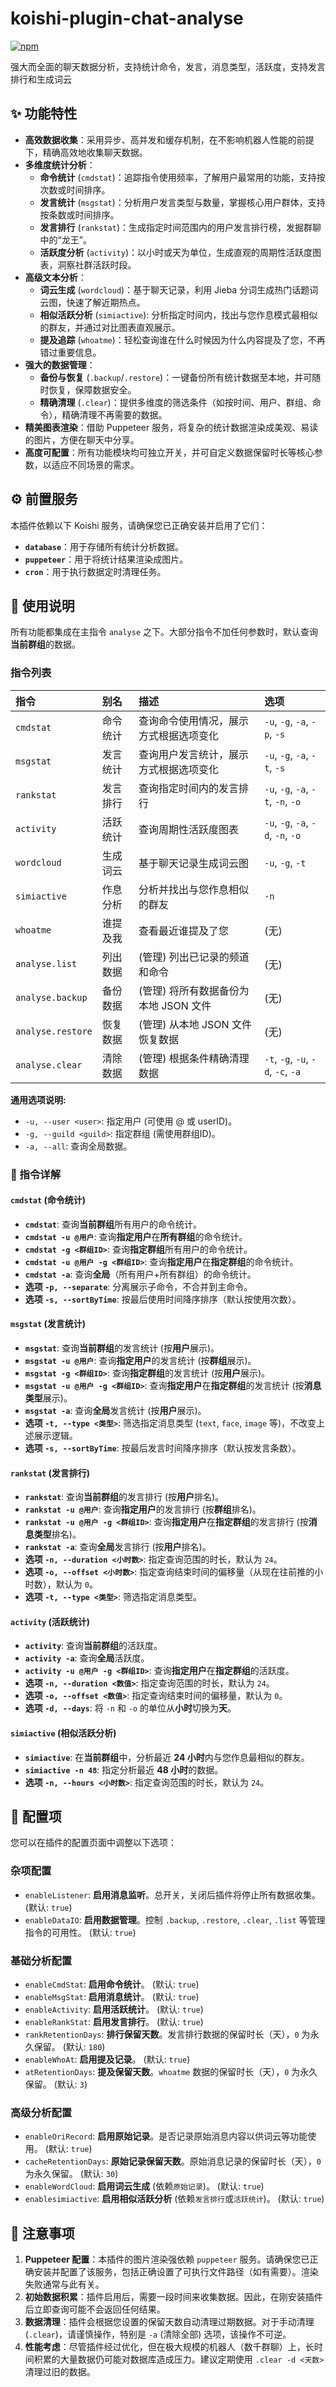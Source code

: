 # koishi-plugin-chat-analyse

[![npm](https://img.shields.io/npm/v/koishi-plugin-chat-analyse?style=flat-square)](https://www.npmjs.com/package/koishi-plugin-chat-analyse)

强大而全面的聊天数据分析，支持统计命令，发言，消息类型，活跃度，支持发言排行和生成词云

## ✨ 功能特性

- **高效数据收集**：采用异步、高并发和缓存机制，在不影响机器人性能的前提下，精确高效地收集聊天数据。
- **多维度统计分析**：
  - **命令统计** (`cmdstat`)：追踪指令使用频率，了解用户最常用的功能，支持按次数或时间排序。
  - **发言统计** (`msgstat`)：分析用户发言类型与数量，掌握核心用户群体，支持按条数或时间排序。
  - **发言排行** (`rankstat`)：生成指定时间范围内的用户发言排行榜，发掘群聊中的“龙王”。
  - **活跃度分析** (`activity`)：以小时或天为单位，生成直观的周期性活跃度图表，洞察社群活跃时段。
- **高级文本分析**：
  - **词云生成** (`wordcloud`)：基于聊天记录，利用 Jieba 分词生成热门话题词云图，快速了解近期热点。
  - **相似活跃分析** (`simiactive`): 分析指定时间内，找出与您作息模式最相似的群友，并通过对比图表直观展示。
  - **提及追踪** (`whoatme`)：轻松查询谁在什么时候因为什么内容提及了您，不再错过重要信息。
- **强大的数据管理**：
  - **备份与恢复** (`.backup`/`.restore`)：一键备份所有统计数据至本地，并可随时恢复，保障数据安全。
  - **精确清理** (`.clear`)：提供多维度的筛选条件（如按时间、用户、群组、命令），精确清理不再需要的数据。
- **精美图表渲染**：借助 Puppeteer 服务，将复杂的统计数据渲染成美观、易读的图片，方便在聊天中分享。
- **高度可配置**：所有功能模块均可独立开关，并可自定义数据保留时长等核心参数，以适应不同场景的需求。

## ⚙️ 前置服务

本插件依赖以下 Koishi 服务，请确保您已正确安装并启用了它们：

- **`database`**：用于存储所有统计分析数据。
- **`puppeteer`**：用于将统计结果渲染成图片。
- **`cron`**：用于执行数据定时清理任务。

## 📝 使用说明

所有功能都集成在主指令 `analyse` 之下。大部分指令不加任何参数时，默认查询**当前群组**的数据。

### 指令列表

| 指令 | 别名 | 描述 | 选项 |
| :--- | :--- | :--- | :--- |
| `cmdstat` | 命令统计 | 查询命令使用情况，展示方式根据选项变化 | `-u`, `-g`, `-a`, `-p`, `-s` |
| `msgstat` | 发言统计 | 查询用户发言统计，展示方式根据选项变化 | `-u`, `-g`, `-a`, `-t`, `-s` |
| `rankstat` | 发言排行 | 查询指定时间内的发言排行 | `-u`, `-g`, `-a`, `-t`, `-n`, `-o` |
| `activity` | 活跃统计 | 查询周期性活跃度图表 | `-u`, `-g`, `-a`, `-d`, `-n`, `-o` |
| `wordcloud` | 生成词云 | 基于聊天记录生成词云图 | `-u`, `-g`, `-t` |
| `simiactive`| 作息分析 | 分析并找出与您作息相似的群友 | `-n` |
| `whoatme` | 谁提及我 | 查看最近谁提及了您 | (无) |
| `analyse.list` | 列出数据 | (管理) 列出已记录的频道和命令 | (无) |
| `analyse.backup` | 备份数据 | (管理) 将所有数据备份为本地 JSON 文件 | (无) |
| `analyse.restore` | 恢复数据 | (管理) 从本地 JSON 文件恢复数据 | (无) |
| `analyse.clear` | 清除数据 | (管理) 根据条件精确清理数据 | `-t`, `-g`, `-u`, `-d`, `-c`, `-a` |

**通用选项说明:**

- `-u, --user <user>`: 指定用户 (可使用 @ 或 userID)。
- `-g, --guild <guild>`: 指定群组 (需使用群组ID)。
- `-a, --all`: 查询全局数据。

### 🔎 指令详解

#### `cmdstat` (命令统计)

- **`cmdstat`**: 查询**当前群组**所有用户的命令统计。
- **`cmdstat -u @用户`**: 查询**指定用户**在**所有群组**的命令统计。
- **`cmdstat -g <群组ID>`**: 查询**指定群组**所有用户的命令统计。
- **`cmdstat -u @用户 -g <群组ID>`**: 查询**指定用户**在**指定群组**的命令统计。
- **`cmdstat -a`**: 查询**全局**（所有用户+所有群组）的命令统计。
- **选项 `-p, --separate`**: 分离展示子命令，不合并到主命令。
- **选项 `-s, --sortByTime`**: 按最后使用时间降序排序（默认按使用次数）。

#### `msgstat` (发言统计)

- **`msgstat`**: 查询**当前群组**的发言统计 (按**用户**展示)。
- **`msgstat -u @用户`**: 查询**指定用户**的发言统计 (按**群组**展示)。
- **`msgstat -g <群组ID>`**: 查询**指定群组**的发言统计 (按**用户**展示)。
- **`msgstat -u @用户 -g <群组ID>`**: 查询**指定用户**在**指定群组**的发言统计 (按**消息类型**展示)。
- **`msgstat -a`**: 查询**全局**发言统计 (按**用户**展示)。
- **选项 `-t, --type <类型>`**: 筛选指定消息类型 (`text`, `face`, `image` 等)，不改变上述展示逻辑。
- **选项 `-s, --sortByTime`**: 按最后发言时间降序排序（默认按发言条数）。

#### `rankstat` (发言排行)

- **`rankstat`**: 查询**当前群组**的发言排行 (按**用户**排名)。
- **`rankstat -u @用户`**: 查询**指定用户**的发言排行 (按**群组**排名)。
- **`rankstat -u @用户 -g <群组ID>`**: 查询**指定用户**在**指定群组**的发言排行 (按**消息类型**排名)。
- **`rankstat -a`**: 查询**全局**发言排行 (按**用户**排名)。
- **选项 `-n, --duration <小时数>`**: 指定查询范围的时长，默认为 `24`。
- **选项 `-o, --offset <小时数>`**: 指定查询结束时间的偏移量（从现在往前推的小时数），默认为 `0`。
- **选项 `-t, --type <类型>`**: 筛选指定消息类型。

#### `activity` (活跃统计)

- **`activity`**: 查询**当前群组**的活跃度。
- **`activity -a`**: 查询**全局**活跃度。
- **`activity -u @用户 -g <群组ID>`**: 查询**指定用户**在**指定群组**的活跃度。
- **选项 `-n, --duration <数值>`**: 指定查询范围的时长，默认为 `24`。
- **选项 `-o, --offset <数值>`**: 指定查询结束时间的偏移量，默认为 `0`。
- **选项 `-d, --days`**: 将 `-n` 和 `-o` 的单位从**小时**切换为**天**。

#### `simiactive` (相似活跃分析)

- **`simiactive`**: 在**当前群组**中，分析最近 **24 小时**内与您作息最相似的群友。
- **`simiactive -n 48`**: 指定分析最近 **48 小时**的数据。
- **选项 `-n, --hours <小时数>`**: 指定查询范围的时长，默认为 `24`。

## 🔧 配置项

您可以在插件的配置页面中调整以下选项：

### 杂项配置

- `enableListener`: **启用消息监听**。总开关，关闭后插件将停止所有数据收集。 (默认: `true`)
- `enableDataIO`: **启用数据管理**。控制 `.backup`, `.restore`, `.clear`, `.list` 等管理指令的可用性。 (默认: `true`)

### 基础分析配置

- `enableCmdStat`: **启用命令统计**。 (默认: `true`)
- `enableMsgStat`: **启用消息统计**。 (默认: `true`)
- `enableActivity`: **启用活跃统计**。 (默认: `true`)
- `enableRankStat`: **启用发言排行**。 (默认: `true`)
- `rankRetentionDays`: **排行保留天数**。发言排行数据的保留时长（天），`0` 为永久保留。 (默认: `180`)
- `enableWhoAt`: **启用提及记录**。 (默认: `true`)
- `atRetentionDays`: **提及保留天数**。`whoatme` 数据的保留时长（天），`0` 为永久保留。 (默认: `3`)

### 高级分析配置

- `enableOriRecord`: **启用原始记录**。是否记录原始消息内容以供词云等功能使用。 (默认: `true`)
- `cacheRetentionDays`: **原始记录保留天数**。原始消息记录的保留时长（天），`0` 为永久保留。 (默认: `30`)
- `enableWordCloud`: **启用词云生成** (依赖`原始记录`)。 (默认: `true`)
- `enablesimiactive`: **启用相似活跃分析** (依赖`发言排行`或`活跃统计`)。 (默认: `true`)

## 📌 注意事项

1. **Puppeteer 配置**：本插件的图片渲染强依赖 `puppeteer` 服务。请确保您已正确安装并配置了该服务，包括正确设置了可执行文件路径（如有需要）。渲染失败通常与此有关。
2. **初始数据积累**：插件启用后，需要一段时间来收集数据。因此，在刚安装插件后立即查询可能不会返回任何结果。
3. **数据清理**：插件会根据您设置的保留天数自动清理过期数据。对于手动清理 (`.clear`)，请谨慎操作，特别是 `-a` (清除全部) 选项，该操作不可逆。
4. **性能考虑**：尽管插件经过优化，但在极大规模的机器人（数千群聊）上，长时间积累的大量数据仍可能对数据库造成压力。建议定期使用 `.clear -d <天数>` 清理过旧的数据。
